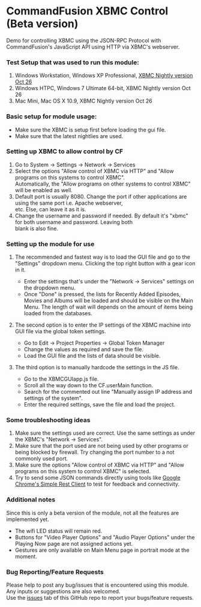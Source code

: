 # CommandFusion XBMC Control (Beta version)

Demo for controlling XBMC using the JSON-RPC Protocol with CommandFusion's JavaScript API using HTTP via XBMC's webserver.

### Test Setup that was used to run this module:
1. Windows Workstation, Windows XP Professional, [XBMC Nightly version Oct 26](http://mirrors.xbmc.org/nightlies/win32/XBMCSetup-20111025-cfa1a05-master.exe)
1. Windows HTPC, Windows 7 Ultimate 64-bit, XBMC Nightly version Oct 26 
1. Mac Mini, Mac OS X 10.9, XBMC Nightly version Oct 26 

### Basic setup for module usage:
* Make sure the XBMC is setup first before loading the gui file.
* Make sure that the latest nightlies are used.

### Setting up XBMC to allow control by CF
1. Go to System -> Settings -> Network -> Services
1. Select the options "Allow control of XBMC via HTTP" and "Allow programs on this systems to control XBMC".  
   Automatically, the "Allow programs on other systems to control XBMC" will be enabled as well.
1. Default port is usually 8080. Change the port if other applications are using the same port i.e. Apache webserver,  
   etc. Else, can leave it as it is.
1. Change the username and password if needed. By default it's "xbmc" for both username and password. Leaving both  
   blank is also fine.

###  Setting up the module for use
1. The recommended and fastest way is to load the GUI file and go to the "Settings" dropdown menu. Clicking the top right button with a gear icon in it.
   * Enter the settings that's under the "Network -> Services" settings on the dropdown menu.
   * Once "Done" is pressed, the lists for Recently Added Episodes, Movies and Albums will be loaded and should be visible on the Main Menu. The length of wait will depends on the amount of items being loaded from the databases.
	
1. The second option is to enter the IP settings of the XBMC machine into GUI file via the global token settings.
   * Go to Edit -> Project Properties -> Global Token Manager
   * Change the values as required and save the file.
   * Load the GUI file and the lists of data should be visible.

1. The third option is to manually hardcode the settings in the JS file.
   * Go to the XBMCGUIapp.js file.
   * Scroll all the way down to the CF.userMain function.
   * Search for the commented out line "Manually assign IP address and settings of the system".
   * Enter the required settings, save the file and load the project.
	
### Some troubleshooting ideas
1. Make sure the settings used are correct. Use the same settings as under the XBMC's "Network -> Services".
1. Make sure that the port used are not being used by other programs or being blocked by firewall. Try changing the port number to a not commonly used port.
1. Make sure the options "Allow control of XBMC via HTTP" and "Allow programs on this system to control XBMC" is selected.
1. Try to send some JSON commands directly using tools like [Google Chrome's Simple Rest Client](http://voxcommando.com/forum/index.php?action=dlattach;topic=10.0;attach=436;image) to test for feedback and connectivity.

### Additional notes
Since this is only a beta version of the module, not all the features are implemented yet.
* The wifi LED status will remain red.
* Buttons for "Video Player Options" and "Audio Player Options" under the Playing Now page are not assigned actions yet.
* Gestures are only available on Main Menu page in portrait mode at the moment.

### Bug Reporting/Feature Requests
Please help to post any bug/issues that is encountered using this module. Any inputs or suggestions are also welcomed.  
Use the [issues](https://github.com/CommandFusion/XBMC/issues) tab of this GitHub repo to report your bugs/feature requests.